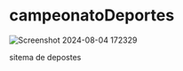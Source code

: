 # campeonatoDeportes
![Screenshot 2024-08-04 172329](https://github.com/user-attachments/assets/ff734666-f403-4541-9851-ce850edffe73)

sitema de depostes
